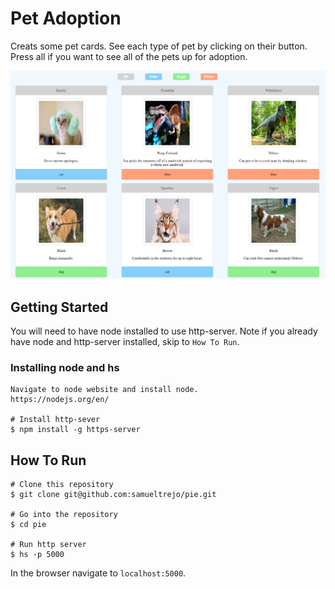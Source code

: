 # Pet Adoption
Creats some pet cards. See each type of pet by clicking on their button. Press all if you want to see all of the pets up for adoption.

![image of pies](https://raw.githubusercontent.com/samueltrejo/pet-adoption/master/img/readme-screenshot.PNG)

## Getting Started
You will need to have node installed to use http-server. Note if you already have node and http-server installed, skip to `How To Run`.
### Installing node and hs
```
Navigate to node website and install node.
https://nodejs.org/en/ 

# Install http-sever
$ npm install -g https-server
```
## How To Run
```
# Clone this repository
$ git clone git@github.com:samueltrejo/pie.git

# Go into the repository
$ cd pie

# Run http server
$ hs -p 5000
```
In the browser navigate to `localhost:5000`.
